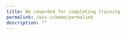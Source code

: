 ```yaml
---
title: Be rewarded for completing training
permalink: /wss-scheme/permalink
description: ""
---
```

